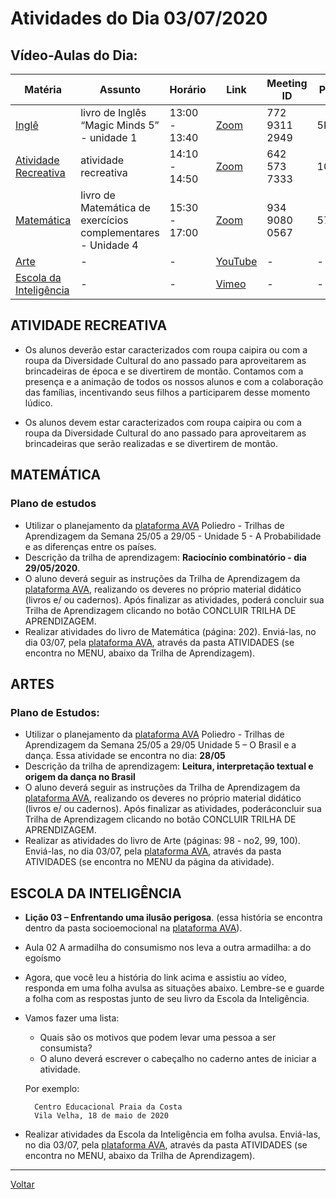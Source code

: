 # Atividades do Dia 03/07/2020

## Vídeo-Aulas do Dia:

| Matéria | Assunto |Horário | Link | Meeting ID | Password |
|---------|---------|--------|------|------------|----------|
| [Inglê](#inglês) | livro de Inglês “Magic Minds 5” - unidade 1 | 13:00 - 13:40 | [Zoom](https://us04web.zoom.us/j/77293112949?pwd=eU9JUzB4UXo0a0JNVkR2enRhaXJsUT09) | 772 9311 2949 | 5KQ6bM | 
| [Atividade Recreativa](#atividade-recreativa) | atividade recreativa | 14:10 - 14:50 | [Zoom](https://us04web.zoom.us/j/6425737333?pwd=Y015MWphNlVkVWJlTUlNUS9UM05mdz09) | 642 573 7333 | 10032005 |
| [Matemática](#matemática) | livro de Matemática de exercícios complementares - Unidade 4 | 15:30 - 17:00 | [Zoom](https://zoom.us/j/93490800567?pwd=MUhKelo0RHNJdmRTREd3SkUvWVpxZz09) | 934 9080 0567 | 571508 |
| [Arte](#artes) | - | - | [YouTube](https://www.youtube.com/watch?v=AmfCaOMxj2w) | - | - |
| [Escola da Inteligência](#escola-da-inteligência) | - | - | [Vimeo](https://vimeo.com/414308030) | - | - |




## ATIVIDADE RECREATIVA
* Os alunos deverão estar caracterizados com roupa caipira ou com a roupa da Diversidade Cultural do ano passado para aproveitarem as brincadeiras de época e se divertirem de montão. Contamos com a presença e a animação de todos os nossos alunos e com a colaboração das famílias, incentivando seus filhos a participarem desse momento lúdico.

* Os alunos devem estar caracterizados com roupa caipira ou com a roupa da Diversidade Cultural do ano passado para aproveitarem as brincadeiras que serão realizadas e se divertirem de montão.

## MATEMÁTICA

### Plano de estudos
* Utilizar o planejamento da [plataforma AVA] Poliedro - Trilhas de Aprendizagem da Semana 25/05 a 29/05 - Unidade 5 - A Probabilidade e as diferenças entre os países.
* Descrição da trilha de aprendizagem: **Raciocínio combinatório - dia 29/05/2020**.
* O aluno deverá seguir as instruções da Trilha de Aprendizagem da [plataforma AVA], realizando os deveres no próprio material didático (livros e/ ou cadernos). Após finalizar as atividades, poderá concluir sua Trilha de Aprendizagem clicando no botão CONCLUIR TRILHA DE APRENDIZAGEM.
* Realizar atividades do livro de Matemática (página: 202). Enviá-las, no dia 03/07, pela [plataforma AVA], através da pasta ATIVIDADES (se encontra no MENU, abaixo da Trilha de Aprendizagem).

## ARTES

### Plano de Estudos:

* Utilizar o planejamento da [plataforma AVA] Poliedro - Trilhas de Aprendizagem da Semana 25/05 a 29/05 Unidade 5 – O Brasil e a dança. Essa atividade se encontra no dia: **28/05**
* Descrição da trilha de aprendizagem: **Leitura, interpretação textual e origem da dança no Brasil**
* O aluno deverá seguir as instruções da Trilha de Aprendizagem da [plataforma AVA], realizando os deveres no próprio material didático (livros e/ ou cadernos). Após finalizar as atividades, poderáconcluir sua Trilha de Aprendizagem clicando no botão CONCLUIR TRILHA DE APRENDIZAGEM.
* Realizar as atividades do livro de Arte (páginas: 98 - no2, 99, 100). Enviá-las, no dia 03/07, pela [plataforma AVA], através da pasta ATIVIDADES (se encontra no MENU da página da atividade).

## ESCOLA DA INTELIGÊNCIA

* **Lição 03 – Enfrentando uma ilusão perigosa**. (essa história se encontra dentro da pasta socioemocional na [plataforma AVA]).
* Aula 02 A armadilha do consumismo nos leva a outra armadilha: a do egoísmo
* Agora, que você leu a história do link acima e assistiu ao vídeo, responda em uma folha avulsa as situações abaixo. Lembre-se e guarde a folha com as respostas junto de seu livro da Escola da Inteligência.

* Vamos fazer uma lista:

  - Quais são os motivos que podem levar uma pessoa a ser consumista?
  - O aluno deverá escrever o cabeçalho no caderno antes de iniciar a atividade.

  Por exemplo:

        Centro Educacional Praia da Costa
        Vila Velha, 18 de maio de 2020

* Realizar atividades da Escola da Inteligência em folha avulsa. Enviá-las, no dia 03/07, pela [plataforma AVA], através da pasta ATIVIDADES (se encontra no MENU, abaixo da Trilha de Aprendizagem).

---
[Voltar](index.md)


[plataforma AVA]: https://poliedro-ava.azurewebsites.net
